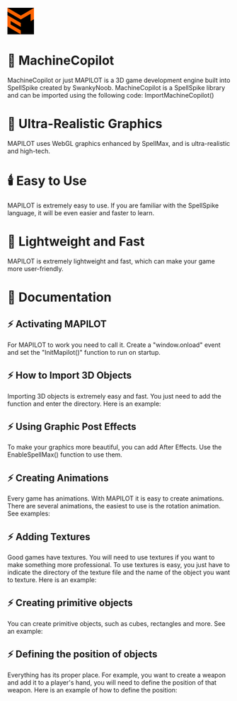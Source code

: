 ![Wesley Y](https://raw.githubusercontent.com/NervousGroove/MachineCopilot/main/mapilot60.png)

# 🐉 MachineCopilot
MachineCopilot or just MAPILOT is a 3D game development engine built into SpellSpike created by SwankyNoob. MachineCopilot is a SpellSpike library and can be imported using the following code:
ImportMachineCopilot()

# 👾 Ultra-Realistic Graphics
MAPILOT uses WebGL graphics enhanced by SpellMax, and is ultra-realistic and high-tech.

# 🕯️ Easy to Use
MAPILOT is extremely easy to use. If you are familiar with the SpellSpike language, it will be even easier and faster to learn.

# 🚀 Lightweight and Fast
MAPILOT is extremely lightweight and fast, which can make your game more user-friendly.

# 🐊 Documentation

## ⚡ Activating MAPILOT
For MAPILOT to work you need to call it. Create a "window.onload" event and set the "InitMapilot()" function to run on startup.

## ⚡ How to Import 3D Objects
Importing 3D objects is extremely easy and fast. You just need to add the function and enter the directory. Here is an example:

## ⚡ Using Graphic Post Effects
To make your graphics more beautiful, you can add After Effects. Use the EnableSpellMax() function to use them.

## ⚡ Creating Animations
Every game has animations. With MAPILOT it is easy to create animations. There are several animations, the easiest to use is the rotation animation. See examples:

## ⚡ Adding Textures
Good games have textures. You will need to use textures if you want to make something more professional. To use textures is easy, you just have to indicate the directory of the texture file and the name of the object you want to texture. Here is an example:

## ⚡ Creating primitive objects
You can create primitive objects, such as cubes, rectangles and more. See an example:

## ⚡ Defining the position of objects
Everything has its proper place. For example, you want to create a weapon and add it to a player's hand, you will need to define the position of that weapon. Here is an example of how to define the position:
